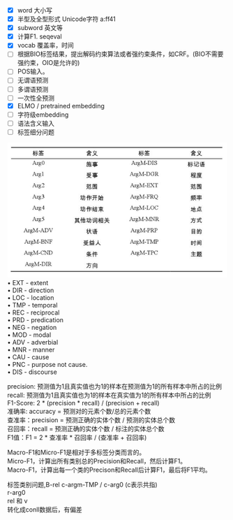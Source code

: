 - [x] word 大小写
- [x] 半型及全型形式 Unicode字符 a:ff41
- [x] subword 英文等
- [x] 计算F1. seqeval 
- [x] vocab 覆盖率，时间
- [ ] 根据BIO标签结果，提出解码约束算法或者强约束条件，如CRF。(BIO不需要强约束，OIO是允许的)
- [ ] POS输入。
- [ ] 无谓语预测
- [ ] 多谓语预测
- [ ] 一次性全预测
- [x] ELMO / pretrained embedding
- [ ] 字符级embedding
- [ ] 语法含义输入
- [ ] 标签细分问题

![label](label.jpg)  
• EXT - extent  
• DIR - direction  
• LOC - location  
• TMP - temporal  
• REC - reciprocal  
• PRD - predication  
• NEG - negation  
• MOD - modal  
• ADV - adverbial  
• MNR - manner  
• CAU - cause  
• PNC - purpose not cause.  
• DIS - discourse 

precision: 预测值为1且真实值也为1的样本在预测值为1的所有样本中所占的比例  
recall: 预测值为1且真实值也为1的样本在真实值为1的所有样本中所占的比例  
F1-Score: 2 * (precision * recall) / (precision + recall)  
准确率: accuracy = 预测对的元素个数/总的元素个数  
查准率：precision = 预测正确的实体个数 / 预测的实体总个数  
召回率：recall = 预测正确的实体个数 / 标注的实体总个数  
F1值：F1 = 2 * 查准率 * 召回率 / (查准率 + 召回率)  

Macro-F1和Micro-F1是相对于多标签分类而言的。  
Micro-F1，计算出所有类别总的Precision和Recall，然后计算F1。  
Macro-F1，计算出每一个类的Precison和Recall后计算F1，最后将F1平均。

标签类别问题,B-rel
c-argm-TMP / c-arg0 (c表示共指)  
r-arg0  
rel 和 v  
转化成conll数据后，有偏差   